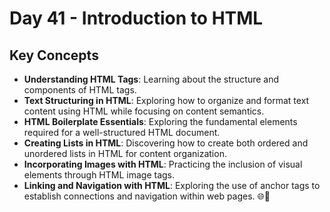 # Day 41 - Introduction to HTML

## Key Concepts


- **Understanding HTML Tags**: Learning about the structure and components of HTML tags.
- **Text Structuring in HTML**: Exploring how to organize and format text content using HTML while focusing on content semantics.
- **HTML Boilerplate Essentials**: Exploring the fundamental elements required for a well-structured HTML document.
- **Creating Lists in HTML**: Discovering how to create both ordered and unordered lists in HTML for content organization.
- **Incorporating Images with HTML**: Practicing the inclusion of visual elements through HTML image tags.
- **Linking and Navigation with HTML**: Exploring the use of anchor tags to establish connections and navigation within web pages.
 🌐🚀
